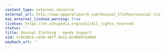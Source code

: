 ```yaml
---
content_type: external-resource
external_url: http://www.apparelsearch.com/Unusual_Clothes/unusual_clothing_supportive_hands.htm
has_external_license_warning: true
license: https://en.wikipedia.org/wiki/All_rights_reserved
status: ''
title: Unusual Clothing - Handy Support
uid: 2c0e20cb-c428-48f7-9412-6cd9b97420b9
wayback_url: ''
---
```

